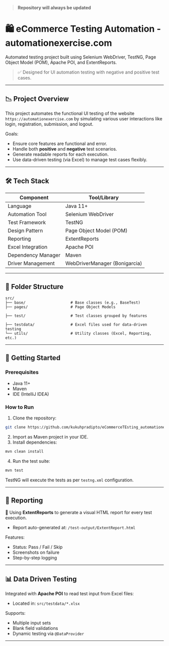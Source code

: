 > #### Repository will always be updated 


# 🛍️ eCommerce Testing Automation - automationexercise.com

Automated testing project built using Selenium WebDriver, TestNG, Page Object Model (POM), Apache POI, and ExtentReports.

> ✅ Designed for UI automation testing with negative and positive test cases.

---

## 📉 Project Overview

This project automates the functional UI testing of the website `https://automationexercise.com` by simulating various user interactions like login, registration, submission, and logout.

Goals:

* Ensure core features are functional and error.
* Handle both **positive** and **negative** test scenarios.
* Generate readable reports for each execution.
* Use data-driven testing (via Excel) to manage test cases flexibly.

---

## 🛠️ Tech Stack

| Component          | Tool/Library                  |
| ------------------ | ----------------------------- |
| Language           | Java 11+                      |
| Automation Tool    | Selenium WebDriver            |
| Test Framework     | TestNG                        |
| Design Pattern     | Page Object Model (POM)       |
| Reporting          | ExtentReports                 |
| Excel Integration  | Apache POI                    |
| Dependency Manager | Maven                         |
| Driver Management  | WebDriverManager (Bonigarcia) |

---

## 📂 Folder Structure

```
src/
├── base/                    # Base classes (e.g., BaseTest)
├── pages/                   # Page Object Models

├── test/                    # Test classes grouped by features

├── testdata/                # Excel files used for data-driven testing
└── utils/                   # Utility classes (Excel, Reporting, etc.)
```

---

## 🚀 Getting Started

### Prerequisites

* Java 11+
* Maven
* IDE (IntelliJ IDEA)

### How to Run

1. Clone the repository:

```bash
git clone https://github.com/kukuhpradipto/eCommerceTEsting_automationexercise.com
```

2. Import as Maven project in your IDE.
3. Install dependencies:

```bash
mvn clean install
```

4. Run the test suite:

```bash
mvn test
```

TestNG will execute the tests as per `testng.xml` configuration.

---

## 📸 Reporting

📍 Using **ExtentReports** to generate a visual HTML report for every test execution.

* Report auto-generated at:
  `/test-output/ExtentReport.html`

Features:

* Status: Pass / Fail / Skip
* Screenshots on failure
* Step-by-step logging

---

## 📊 Data Driven Testing

Integrated with **Apache POI** to read test input from Excel files:

* Located in: `src/testdata/*.xlsx`

Supports:
* Multiple input sets
* Blank field validations
* Dynamic testing via `@DataProvider`

---
